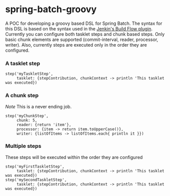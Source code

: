 spring-batch-groovy
===================

A POC for developing a groovy based DSL for Spring Batch.  The syntax for this DSL is based on the syntax used in the [Jenkin's Build Flow plugin](https://wiki.jenkins-ci.org/display/JENKINS/Build+Flow+Plugin).  Currently you can configure both tasklet steps and chunk based steps.  Only basic chunk elements are supported (commit-interval, reader, processor, writer).  Also, currently steps are executed only in the order they are configured.

### A tasklet step

```
step('myTaskletStep', 
 	 tasklet: {stepContribution, chunkContext -> println 'This tasklet was executed})
```

### A chunk step
*Note* This is a never ending job.

```
step('myChunkStep',
     chunk: 5,
     reader: {return 'item'},
     processor: {item -> return item.toUpperCase()},
     writer: {listOfItems -> listOfItems.each{ println it }})
````

### Multiple steps
These steps will be executed within the order they are configured 

```
step('myFirstTaskletStep', 
	 tasklet: {stepContribution, chunkContext -> println 'This tasklet was executed})
step('mySecondTaskletStep', 
	 tasklet: {stepContribution, chunkContext -> println 'This tasklet was executed})
```